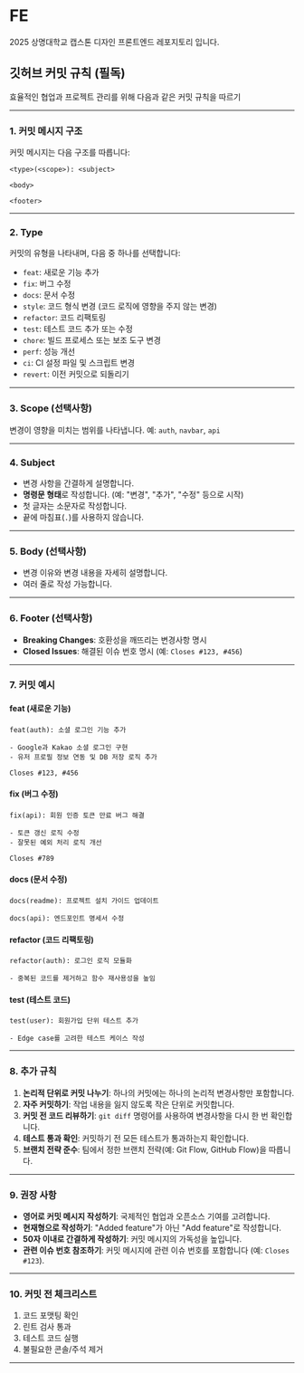 # FE
2025 상명대학교 캡스톤 디자인 프론트엔드 레포지토리 입니다.

## 깃허브 커밋 규칙 (필독)

효율적인 협업과 프로젝트 관리를 위해 다음과 같은 커밋 규칙을 따르기

---

### 1. 커밋 메시지 구조

커밋 메시지는 다음 구조를 따릅니다:
```
<type>(<scope>): <subject>

<body>

<footer>
```

---

### 2. Type

커밋의 유형을 나타내며, 다음 중 하나를 선택합니다:
- `feat`: 새로운 기능 추가
- `fix`: 버그 수정
- `docs`: 문서 수정
- `style`: 코드 형식 변경 (코드 로직에 영향을 주지 않는 변경)
- `refactor`: 코드 리팩토링
- `test`: 테스트 코드 추가 또는 수정
- `chore`: 빌드 프로세스 또는 보조 도구 변경
- `perf`: 성능 개선
- `ci`: CI 설정 파일 및 스크립트 변경
- `revert`: 이전 커밋으로 되돌리기

---

### 3. Scope (선택사항)

변경이 영향을 미치는 범위를 나타냅니다. 예: `auth`, `navbar`, `api`

---

### 4. Subject

- 변경 사항을 간결하게 설명합니다.
- **명령문 형태**로 작성합니다. (예: "변경", "추가", "수정" 등으로 시작)
- 첫 글자는 소문자로 작성합니다.
- 끝에 마침표(`.`)를 사용하지 않습니다.

---

### 5. Body (선택사항)

- 변경 이유와 변경 내용을 자세히 설명합니다.
- 여러 줄로 작성 가능합니다.

---

### 6. Footer (선택사항)

- **Breaking Changes**: 호환성을 깨뜨리는 변경사항 명시
- **Closed Issues**: 해결된 이슈 번호 명시 (예: `Closes #123, #456`)

---

### 7. 커밋 예시

#### feat (새로운 기능)
```
feat(auth): 소셜 로그인 기능 추가

- Google과 Kakao 소셜 로그인 구현
- 유저 프로필 정보 연동 및 DB 저장 로직 추가

Closes #123, #456
```

#### fix (버그 수정)
```
fix(api): 회원 인증 토큰 만료 버그 해결

- 토큰 갱신 로직 수정
- 잘못된 예외 처리 로직 개선

Closes #789
```

#### docs (문서 수정)
```
docs(readme): 프로젝트 설치 가이드 업데이트

docs(api): 엔드포인트 명세서 수정
```

#### refactor (코드 리팩토링)
```
refactor(auth): 로그인 로직 모듈화

- 중복된 코드를 제거하고 함수 재사용성을 높임
```

#### test (테스트 코드)
```
test(user): 회원가입 단위 테스트 추가

- Edge case를 고려한 테스트 케이스 작성
```

---

### 8. 추가 규칙

1. **논리적 단위로 커밋 나누기**: 하나의 커밋에는 하나의 논리적 변경사항만 포함합니다.
2. **자주 커밋하기**: 작업 내용을 잃지 않도록 작은 단위로 커밋합니다.
3. **커밋 전 코드 리뷰하기**: `git diff` 명령어를 사용하여 변경사항을 다시 한 번 확인합니다.
4. **테스트 통과 확인**: 커밋하기 전 모든 테스트가 통과하는지 확인합니다.
5. **브랜치 전략 준수**: 팀에서 정한 브랜치 전략(예: Git Flow, GitHub Flow)을 따릅니다.

---

### 9. 권장 사항

- **영어로 커밋 메시지 작성하기**: 국제적인 협업과 오픈소스 기여를 고려합니다.
- **현재형으로 작성하기**: "Added feature"가 아닌 "Add feature"로 작성합니다.
- **50자 이내로 간결하게 작성하기**: 커밋 메시지의 가독성을 높입니다.
- **관련 이슈 번호 참조하기**: 커밋 메시지에 관련 이슈 번호를 포함합니다 (예: `Closes #123`).

---

### 10. 커밋 전 체크리스트

1. 코드 포맷팅 확인
2. 린트 검사 통과
3. 테스트 코드 실행
4. 불필요한 콘솔/주석 제거

---

